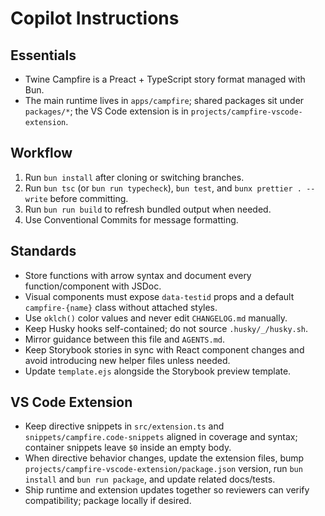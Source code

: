 # Copilot Instructions

## Essentials

- Twine Campfire is a Preact + TypeScript story format managed with Bun.
- The main runtime lives in `apps/campfire`; shared packages sit under `packages/*`; the VS Code extension is in `projects/campfire-vscode-extension`.

## Workflow

1. Run `bun install` after cloning or switching branches.
2. Run `bun tsc` (or `bun run typecheck`), `bun test`, and `bunx prettier . --write` before committing.
3. Run `bun run build` to refresh bundled output when needed.
4. Use Conventional Commits for message formatting.

## Standards

- Store functions with arrow syntax and document every function/component with JSDoc.
- Visual components must expose `data-testid` props and a default `campfire-{name}` class without attached styles.
- Use `oklch()` color values and never edit `CHANGELOG.md` manually.
- Keep Husky hooks self-contained; do not source `.husky/_/husky.sh`.
- Mirror guidance between this file and `AGENTS.md`.
- Keep Storybook stories in sync with React component changes and avoid introducing new helper files unless needed.
- Update `template.ejs` alongside the Storybook preview template.

## VS Code Extension

- Keep directive snippets in `src/extension.ts` and `snippets/campfire.code-snippets` aligned in coverage and syntax; container snippets leave `$0` inside an empty body.
- When directive behavior changes, update the extension files, bump `projects/campfire-vscode-extension/package.json` version, run `bun install` and `bun run package`, and update related docs/tests.
- Ship runtime and extension updates together so reviewers can verify compatibility; package locally if desired.
